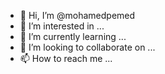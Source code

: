 - 👋 Hi, I’m @mohamedpemed
- 👀 I’m interested in ...
- 🌱 I’m currently learning ...
- 💞️ I’m looking to collaborate on ...
- 📫 How to reach me ...

<!---
mohamedpemed/mohamedpemed is a ✨ special ✨ repository because its `README.md` (this file) appears on your GitHub profile.
You can click the Preview link to take a look at your changes.
--->
